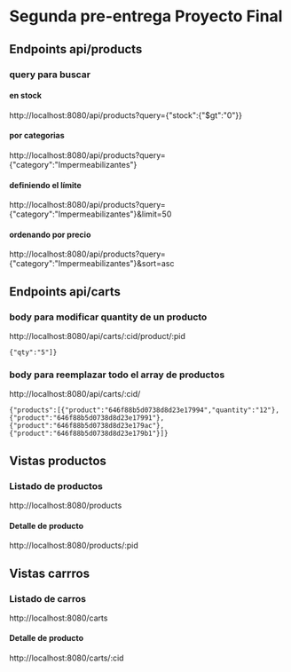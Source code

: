 # Segunda pre-entrega Proyecto Final

## Endpoints api/products

### query para buscar

#### en stock

http://localhost:8080/api/products?query={"stock":{"$gt":"0"}}

#### por categorias

http://localhost:8080/api/products?query={"category":"Impermeabilizantes"}

#### definiendo el límite

http://localhost:8080/api/products?query={"category":"Impermeabilizantes"}&limit=50

#### ordenando por precio

http://localhost:8080/api/products?query={"category":"Impermeabilizantes"}&sort=asc

## Endpoints api/carts

### body para modificar quantity de un producto

http://localhost:8080/api/carts/:cid/product/:pid

```
{"qty":"5"]}
```

### body para reemplazar todo el array de productos

http://localhost:8080/api/carts/:cid/

```
{"products":[{"product":"646f88b5d0738d8d23e17994","quantity":"12"},{"product":"646f88b5d0738d8d23e17991"},{"product":"646f88b5d0738d8d23e179ac"},{"product":"646f88b5d0738d8d23e179b1"}]}
```

## Vistas productos

### Listado de productos

http://localhost:8080/products

#### Detalle de producto

http://localhost:8080/products/:pid

## Vistas carrros

### Listado de carros

http://localhost:8080/carts

#### Detalle de producto

http://localhost:8080/carts/:cid